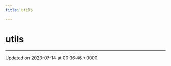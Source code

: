 ```yaml
---
title: utils

---
```


# utils








-------------------------------

Updated on 2023-07-14 at 00:36:46 +0000